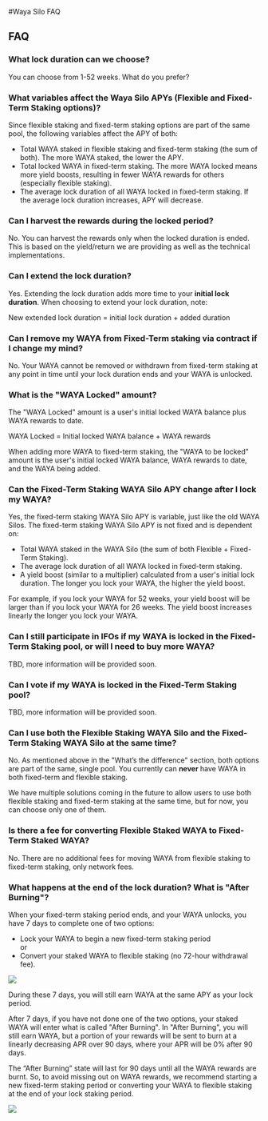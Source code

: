 #Waya Silo FAQ

## FAQ

### What lock duration can we choose?

You can choose from 1-52 weeks. What do you prefer?

### What variables affect the Waya Silo APYs (Flexible and Fixed-Term Staking options)?

Since flexible staking and fixed-term staking options are part of the same pool, the following variables affect the APY of both:

* Total WAYA staked in flexible staking and fixed-term staking (the sum of both). The more WAYA staked, the lower the APY.
* Total locked WAYA in fixed-term staking. The more WAYA locked means more yield boosts, resulting in fewer WAYA rewards for others (especially flexible staking).
* The average lock duration of all WAYA locked in fixed-term staking. If the average lock duration increases, APY will decrease.

### Can I harvest the rewards during the locked period?

No. You can harvest the rewards only when the locked duration is ended. This is based on the yield/return we are providing as well as the technical implementations.

### Can I extend the lock duration?

Yes. Extending the lock duration adds more time to your **initial lock duration**. When choosing to extend your lock duration, note:

New extended lock duration = initial lock duration + added duration

### Can I remove my WAYA from Fixed-Term staking via contract if I change my mind?

No. Your WAYA cannot be removed or withdrawn from fixed-term staking at any point in time until your lock duration ends and your WAYA is unlocked.

### What is the "WAYA Locked" amount?

The "WAYA Locked" amount is a user's initial locked WAYA balance plus WAYA rewards to date.&#x20;

WAYA Locked = Initial locked WAYA balance + WAYA rewards

When adding more WAYA to fixed-term staking, the "WAYA to be locked" amount is the user's initial locked WAYA balance, WAYA rewards to date, and the WAYA being added.

### Can the Fixed-Term Staking WAYA Silo APY change after I lock my WAYA?

Yes, the fixed-term staking WAYA Silo APY is variable, just like the old WAYA Silos. The fixed-term staking WAYA Silo APY is not fixed and is dependent on:

* Total WAYA staked in the WAYA Silo (the sum of both Flexible + Fixed-Term Staking).
* The average lock duration of all WAYA locked in fixed-term staking.
* A yield boost (similar to a multiplier) calculated from a user's initial lock duration. The longer you lock your WAYA, the higher the yield boost.

For example, if you lock your WAYA for 52 weeks, your yield boost will be larger than if you lock your WAYA for 26 weeks. The yield boost increases linearly the longer you lock your WAYA.

### Can I still participate in IFOs if my WAYA is locked in the Fixed-Term Staking pool, or will I need to buy more WAYA?

TBD, more information will be provided soon.

### Can I vote if my WAYA is locked in the Fixed-Term Staking pool?

TBD, more information will be provided soon.

### Can I use both the Flexible Staking WAYA Silo and the Fixed-Term Staking WAYA Silo at the same time?

No. As mentioned above in the "What’s the difference" section, both options are part of the same, single pool. You currently can **never** have WAYA in both fixed-term and flexible staking.

We have multiple solutions coming in the future to allow users to use both flexible staking and fixed-term staking at the same time, but for now, you can choose only one of them.

### Is there a fee for converting Flexible Staked WAYA to Fixed-Term Staked WAYA?

No. There are no additional fees for moving WAYA from flexible staking to fixed-term staking, only network fees.

### What happens at the end of the lock duration? What is "After Burning"?

When your fixed-term staking period ends, and your WAYA unlocks, you have 7 days to complete one of two options:

* Lock your WAYA to begin a new fixed-term staking period\
  or
* Convert your staked WAYA to flexible staking (no 72-hour withdrawal fee).

![](../../../.gitbook/assets/waya-silo-lock-end.png)

During these 7 days, you will still earn WAYA at the same APY as your lock period.

After 7 days, if you have not done one of the two options, your staked WAYA will enter what is called "After Burning". In "After Burning", you will still earn WAYA, but a portion of your rewards will be sent to burn at a linearly decreasing APR over 90 days, where your APR will be 0% after 90 days.

The “After Burning” state will last for 90 days until all the WAYA rewards are burnt. So, to avoid missing out on WAYA rewards, we recommend starting a new fixed-term staking period or converting your WAYA to flexible staking at the end of your lock staking period.

![](<../../../.gitbook/assets/waya-silo-lock-burn (1).png>)
